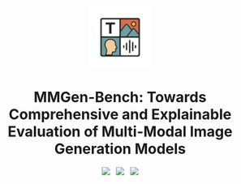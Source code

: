 <p align="center">
  <img src="/static/images/mmgen-bench.png" height="120">
</p>
<h1 align="center">MMGen-Bench: Towards Comprehensive and
Explainable Evaluation of Multi-Modal Image
Generation Models</h1>

<p align="center">
  <a href="https://arxiv.org/pdf/2411.15411"><img src="https://img.shields.io/badge/Paper-arXiv-b31b1b.svg"></a>
  &nbsp;
  <a href="https://hanghuacs.github.io/MMGen-Bench/"><img src="https://img.shields.io/badge/Website-ProjectPage-A55D35"></a>
  &nbsp;
  <a href="https://huggingface.co/datasets/hhua2/MMGen-Bench"><img src="https://img.shields.io/badge/Resource-Dataset-EFBF6A.svg"></a>
</p>
